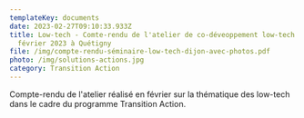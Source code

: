 ```yaml
---
templateKey: documents
date: 2023-02-27T09:10:33.933Z
title: Low-tech - Comte-rendu de l'atelier de co-déveoppement low-tech - 10
  février 2023 à Quétigny
file: /img/compte-rendu-séminaire-low-tech-dijon-avec-photos.pdf
photo: /img/solutions-actions.jpg
category: Transition Action
---
```

Compte-rendu de l'atelier réalisé en février sur la thématique des low-tech dans le cadre du programme Transition Action.